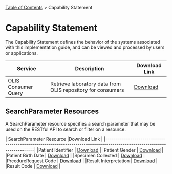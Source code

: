 <p id="breadcrumb">

[Table of Contents](https://simplifier.net/guide/ontariolaboratoriesinformationsystemconsumerquery/home) > Capability Statement

</p>

# Capability Statement



The Capability Statement defines the behavior of the systems associated with this implementation guide, and can be viewed and processed by users or applications.

| Service | Description         | Download Link                                                                                      |
|---------------|-----------------------|----------------------------------------------------------------------------------------------------------|
|OLIS Consumer Query          | Retrieve laboratory data from OLIS repository for consumers                  | <a href="https://simplifier.net/ontariolaboratoriesi/metadata" target="_blank">Download</a>                                                                                                          |


## SearchParameter Resources

A SearchParameter resource specifies a search parameter that may be used on the RESTful API to search or filter on a resource.

| SearchParameter Resource |Download Link                                                                                      |
|-------------------------------------------------------------------------------------------------------------------------|
|Patient Identifier         | <a href="https://simplifier.net/ontariolaboratoriesi/searchparameterpatientidentifier" target="_blank">Download</a>                                                                                                          |
|Patient Gender         | <a href="https://simplifier.net/ontariolaboratoriesi/searchparameterpatientgender" target="_blank">Download</a>                                                                                                          |
|Patient Birth Date         | <a href="https://simplifier.net/ontariolaboratoriesi/searchparameterpatientbirthdate" target="_blank">Download</a>                                                                                                          |
|Specimen Collected        | <a href="https://simplifier.net/ontariolaboratoriesi/searchparameterspecimencollected" target="_blank">Download</a>                                                                                                          |
|PrcedureRequest Code        | <a href="https://simplifier.net/ontariolaboratoriesi/searchparameterprocedurerequestcode" target="_blank">Download</a>                                                                                                          |
|Result Interpretation        | <a href="https://simplifier.net/ontariolaboratoriesi/searchparameterinterpretation" target="_blank">Download</a>                                                                                                          |
|Result Code        | <a href="https://simplifier.net/ontariolaboratoriesi/searchparameterresultcode" target="_blank">Download</a>                                                                                                          |






